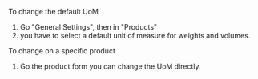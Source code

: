 To change the default UoM

1.  Go "General Settings", then in "Products"
2.  you have to select a default unit of measure for weights and
    volumes.

To change on a specific product

1.  Go the product form you can change the UoM directly.
